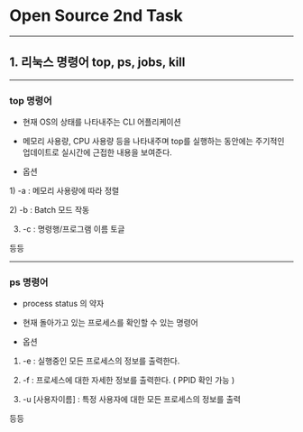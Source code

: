 # Open Source 2nd Task 
---
## 1. 리눅스 명령어 top, ps, jobs, kill
---
### top 명령어

* 현재 OS의 상태를 나타내주는 CLI 어플리케이션

* 메모리 사용량, CPU 사용량 등을 나타내주며 top를 실행하는 동안에는 주기적인 업데이트로 실시간에 근접한 내용을 보여준다.

* 옵션

1) -a : 메모리 사용량에 따라 정렬

2) -b : Batch 모드 작동

3) -c : 명령행/프로그램 이름 토글

 등등

---
### ps 명령어

* process status 의 약자

* 현재 돌아가고 있는 프로세스를 확인할 수 있는 명령어

* 옵션

1) -e : 실행중인 모든 프로세스의 정보를 출력한다.
 
2) -f : 프로세스에 대한 자세한 정보를 출력한다. ( PPID 확인 가능 )

3) -u [사용자이름] : 특정 사용자에 대한 모든 프로세스의 정보를 출력

 등등
